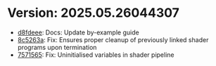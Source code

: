 # Version: 2025.05.26044307

* [d8fdeee](https://github.com/ford-jones/lazarus/commit/d8fdeeeb4f5eb033dd491694459696656e39020e): Docs: Update by-example guide
* [8c5263a](https://github.com/ford-jones/lazarus/commit/8c5263a1d29b0618890386aa2df60512ae342151): Fix: Ensures proper cleanup of previously linked shader programs upon termination
* [7571565](https://github.com/ford-jones/lazarus/commit/7571565b487ed28d40b6a1d1d8b689c3ea0c7b8d): Fix: Uninitialised variables in shader pipeline
